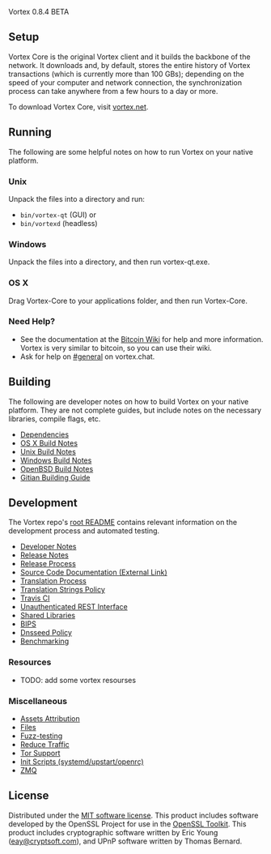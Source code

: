 Vortex 0.8.4 BETA

Setup
---------------------
Vortex Core is the original Vortex client and it builds the backbone of the network. It downloads and, by default, stores the entire history of Vortex transactions (which is currently more than 100 GBs); depending on the speed of your computer and network connection, the synchronization process can take anywhere from a few hours to a day or more.

To download Vortex Core, visit [vortex.net](https://vortex.net/download).

Running
---------------------
The following are some helpful notes on how to run Vortex on your native platform.

### Unix

Unpack the files into a directory and run:

- `bin/vortex-qt` (GUI) or
- `bin/vortexd` (headless)

### Windows

Unpack the files into a directory, and then run vortex-qt.exe.

### OS X

Drag Vortex-Core to your applications folder, and then run Vortex-Core.

### Need Help?

* See the documentation at the [Bitcoin Wiki](https://en.bitcoin.it/wiki/Main_Page)
for help and more information. Vortex is very similar to bitcoin, so you can use their wiki.
* Ask for help on [#general](https://vortex.chat/) on vortex.chat.

Building
---------------------
The following are developer notes on how to build Vortex on your native platform. They are not complete guides, but include notes on the necessary libraries, compile flags, etc.

- [Dependencies](dependencies.md)
- [OS X Build Notes](build-osx.md)
- [Unix Build Notes](build-unix.md)
- [Windows Build Notes](build-windows.md)
- [OpenBSD Build Notes](build-openbsd.md)
- [Gitian Building Guide](gitian-building.md)

Development
---------------------
The Vortex repo's [root README](/README.md) contains relevant information on the development process and automated testing.

- [Developer Notes](developer-notes.md)
- [Release Notes](release-notes.md)
- [Release Process](release-process.md)
- [Source Code Documentation (External Link)](none-yet)
- [Translation Process](translation_process.md)
- [Translation Strings Policy](translation_strings_policy.md)
- [Travis CI](travis-ci.md)
- [Unauthenticated REST Interface](REST-interface.md)
- [Shared Libraries](shared-libraries.md)
- [BIPS](bips.md)
- [Dnsseed Policy](dnsseed-policy.md)
- [Benchmarking](benchmarking.md)

### Resources
* TODO: add some vortex resourses

### Miscellaneous
- [Assets Attribution](assets-attribution.md)
- [Files](files.md)
- [Fuzz-testing](fuzzing.md)
- [Reduce Traffic](reduce-traffic.md)
- [Tor Support](tor.md)
- [Init Scripts (systemd/upstart/openrc)](init.md)
- [ZMQ](zmq.md)

License
---------------------
Distributed under the [MIT software license](/COPYING).
This product includes software developed by the OpenSSL Project for use in the [OpenSSL Toolkit](https://www.openssl.org/). This product includes
cryptographic software written by Eric Young ([eay@cryptsoft.com](mailto:eay@cryptsoft.com)), and UPnP software written by Thomas Bernard.
